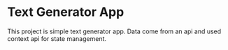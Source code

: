 # Text Generator App

This project is simple text generator app. Data come from an api and used context api for state management.
